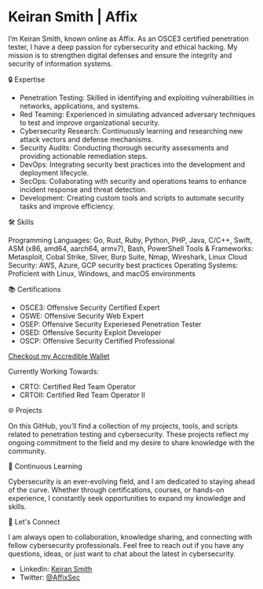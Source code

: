 # Keiran Smith | Affix

I’m Keiran Smith, known online as Affix. As an OSCE3 certified penetration tester, I have a deep passion for cybersecurity and ethical hacking. My mission is to strengthen digital defenses and ensure the integrity and security of information systems.

🔒 Expertise

- Penetration Testing: Skilled in identifying and exploiting vulnerabilities in networks, applications, and systems.
- Red Teaming: Experienced in simulating advanced adversary techniques to test and improve organizational security.
- Cybersecurity Research: Continuously learning and researching new attack vectors and defense mechanisms.
- Security Audits: Conducting thorough security assessments and providing actionable remediation steps.
- DevOps: Integrating security best practices into the development and deployment lifecycle.
- SecOps: Collaborating with security and operations teams to enhance incident response and threat detection.
- Development: Creating custom tools and scripts to automate security tasks and improve efficiency.

🛠️ Skills

Programming Languages: Go, Rust, Ruby, Python, PHP, Java, C/C++, Swift, ASM (x86, amd64, aarch64, armv7), Bash, PowerShell
Tools & Frameworks: Metasploit, Cobal Strike, Sliver, Burp Suite, Nmap, Wireshark, Linux
Cloud Security: AWS, Azure, GCP security best practices
Operating Systems: Proficient with Linux, Windows, and macOS environments

📚 Certifications
- OSCE3: Offensive Security Certified Expert
- OSWE: Offensive Security Web Expert
- OSEP: Offensive Security Experiesed Penetration Tester
- OSED: Offensive Security Exploit Developer
- OSCP: Offensive Security Certified Professional

[Checkout my Accredible Wallet](https://www.credential.net/profile/affix/wallet)

Currently Working Towards:
- CRTO: Certified Red Team Operator
- CRTOII: Certified Red Team Operator II

🌐 Projects

On this GitHub, you’ll find a collection of my projects, tools, and scripts related to penetration testing and cybersecurity. These projects reflect my ongoing commitment to the field and my desire to share knowledge with the community.

🌱 Continuous Learning

Cybersecurity is an ever-evolving field, and I am dedicated to staying ahead of the curve. Whether through certifications, courses, or hands-on experience, I constantly seek opportunities to expand my knowledge and skills.

🤝 Let's Connect

I am always open to collaboration, knowledge sharing, and connecting with fellow cybersecurity professionals. Feel free to reach out if you have any questions, ideas, or just want to chat about the latest in cybersecurity.

- LinkedIn: [Keiran Smith](https://www.linkedin.com/in/affix/)
- Twitter: [@AffixSec](https://twitter.com/AffixSec)
